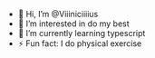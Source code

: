 - 👋 Hi, I’m @Viiiniciiiius
- 👀 I’m interested in do my best
- 🌱 I’m currently learning typescript
- ⚡ Fun fact: I do physical exercise

<!---
Viiiniciiiius/Viiiniciiiius is a ✨ special ✨ repository because its `README.md` (this file) appears on your GitHub profile.
You can click the Preview link to take a look at your changes.
--->
